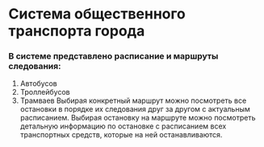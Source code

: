 # Система общественного транспорта города
### В системе представлено расписание и маршруты следования:
1. Автобусов
2. Троллейбусов
3. Трамваев
Выбирая конкретный маршрут можно посмотреть все остановки в порядке их следования друг за другом с актуальным расписанием.
Выбирая остановку на маршруте можно посмотреть детальную информацию по остановке с расписанием всех транспортных средств, которые на ней останавливаются.
